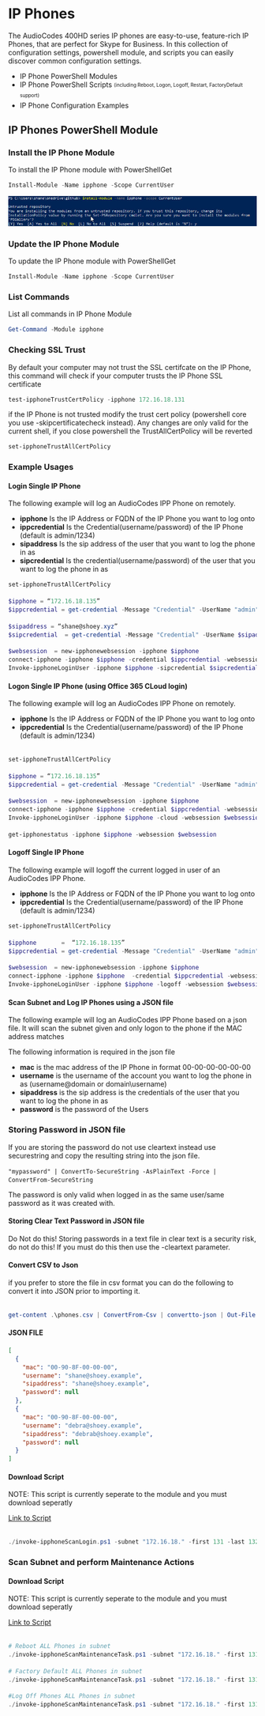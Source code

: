 # IP Phones

The AudioCodes 400HD series IP phones are easy-to-use, feature-rich IP Phones, that are perfect for Skype for Business.
In this collection of configuration settings, powershell module, and scripts you can easily discover common configuration settings.

* IP Phone PowerShell Modules 
* IP Phone PowerShell Scripts <sub><sup>(including Reboot, Logon, Logoff, Restart, FactoryDefault support)</sup></sub>
* IP Phone Configuration Examples


## IP Phones PowerShell Module

### Install the IP Phone Module 
To install the IP Phone module with PowerShellGet 

```powershell
Install-Module -Name ipphone -Scope CurrentUser
```

![Installation](https://raw.githubusercontent.com/shanehoey/ipphones/master/scripts/install.jpg)

### Update the IP Phone Module 
To update the IP Phone module with PowerShellGet 

```powershell
Install-Module -Name ipphone -Scope CurrentUser
```

### List Commands
List all commands in IP Phone Module

```powershell
Get-Command -Module ipphone
```

### Checking SSL Trust 
By default your computer may not trust the SSL certifcate on the IP Phone, this command will check if your computer trusts the IP Phone SSL certificate

```powershell
test-ipphoneTrustCertPolicy -ipphone 172.16.18.131
```

if the  IP Phone is not trusted modify the trust cert policy (powershell core you use -skipcertificatecheck instead). Any changes are only valid for the current shell, if you close powershell the TrustAllCertPolicy will be reverted

```powershell
set-ipphoneTrustAllCertPolicy
```

### Example Usages

#### Login Single IP Phone

The following example will log an AudioCodes IPP Phone on remotely. 

 * __ipphone__ Is the IP Address or FQDN of the IP Phone you want to log onto
 * __ippcredential__ Is the Credential(username/password) of the IP Phone (default is admin/1234)
 * __sipaddress__ Is the sip address of the user that you want to log the phone in as
 * __sipcredential__ Is the credential(username/password) of the user that you want to log the phone in as 

```powershell
set-ipphoneTrustAllCertPolicy

$ipphone = “172.16.18.135”
$ippcredential = get-credential -Message "Credential" -UserName "admin"

$sipaddress = “shane@shoey.xyz”
$sipcredential  = get-credential -Message "Credential" -UserName $sipaddress

$websession  = new-ipphonewebsession -ipphone $ipphone
connect-ipphone -ipphone $ipphone -credential $ippcredential -websession $websession 
Invoke-ipphoneLoginUser -ipphone $ipphone -sipcredential $sipcredential -sipaddress $sipaddress -websession $websession
```

#### Logon Single IP Phone (using Office 365 CLoud login)

The following example will log an AudioCodes IPP Phone on remotely. 

 * __ipphone__ Is the IP Address or FQDN of the IP Phone you want to log onto
 * __ippcredential__ Is the Credential(username/password) of the IP Phone (default is admin/1234)

```powershell

set-ipphoneTrustAllCertPolicy

$ipphone = “172.16.18.135”
$ippcredential = get-credential -Message "Credential" -UserName "admin"

$websession  = new-ipphonewebsession -ipphone $ipphone
connect-ipphone -ipphone $ipphone -credential $ippcredential -websession $websession 
Invoke-ipphoneLoginUser -ipphone $ipphone -cloud -websession $websession

get-ipphonestatus -ipphone $ipphone -websession $websession 

```

#### Logoff Single IP Phone

The following example will logoff the current logged in user of an AudioCodes IPP Phone. 

 * __ipphone__ Is the IP Address or FQDN of the IP Phone you want to log onto
 * __ippcredential__ Is the Credential(username/password) of the IP Phone (default is admin/1234)
 

```powershell
set-ipphoneTrustAllCertPolicy

$ipphone       =  “172.16.18.135”
$ippcredential = get-credential -Message "Credential" -UserName "admin"

$websession  = new-ipphonewebsession -ipphone $ipphone
connect-ipphone -ipphone $ipphone  -credential $ippcredential -websession $websession
Invoke-ipphoneLoginUser -ipphone $ipphone -logoff -websession $websession

```

#### Scan Subnet and Log IP Phones using a JSON file

The following example will log an AudioCodes IPP Phone based on a json file. It will scan the subnet given and only logon to the phone if the MAC address matches 


The following information is required in the json file 
 * __mac__ is the mac address of the IP Phone in format 00-00-00-00-00-00
 * __username__ is the username of the account you want to log the phone in as  (username@domain or domain\username)
 * __sipaddress__ is the sip address is the credentials of the user that you want to log the phone in as
 * __password__ is the password of the Users
 
### Storing Password in JSON file
 If you are storing the password do not use cleartext instead use securestring and copy the resulting string into the json file. 
 
 `"mypassword" | ConvertTo-SecureString -AsPlainText -Force | ConvertFrom-SecureString`
 
 The password is only valid when logged in as the same user/same password as it was created with.

#### Storing Clear Text Password in JSON file
Do Not do this! Storing passwords in a text file in clear text is a security risk, do not do this! 
If you must do this then use the -cleartext parameter.

#### Convert CSV to Json

if you prefer to store the file in csv format you can do the following to convert it into JSON prior to importing it. 

```powershell

get-content .\phones.csv | ConvertFrom-Csv | convertto-json | Out-File .\phones.json

```

#### JSON FILE
```json
[
  {
    "mac": "00-90-8F-00-00-00",
    "username": "shane@shoey.example",
    "sipaddress": "shane@shoey.example",
    "password": null
  },
  {
    "mac": "00-90-8F-00-00-00",
    "username": "debra@shoey.example",
    "sipaddress": "debrab@shoey.example",
    "password": null
  }
]
```

#### Download Script

NOTE:  This script is currently seperate to the module and you must download seperatly

[Link to Script](https://github.com/shanehoey/ipphones/blob/master/scripts/invoke-ipphoneScanLogin/invoke-ipphoneScanLogin.ps1)

```powershell

./invoke-ipphoneScanLogin.ps1 -subnet "172.16.18." -first 131 -last 132 -file .\PRIVATE-phones.json

```

### Scan Subnet and perform Maintenance Actions

#### Download Script
NOTE:  This script is currently seperate to the module and you must download seperatly

[Link to Script](https://github.com/shanehoey/ipphones/blob/master/scripts/invoke-ipphoneScanMaintenanceTask/invoke-ipphoneScanMaintenanceTask.ps1)

```powershell

# Reboot ALL Phones in subnet 
./invoke-ipphoneScanMaintenanceTask.ps1 -subnet "172.16.18." -first 131 -last 132

# Factory Default ALL Phones in subnet 
./invoke-ipphoneScanMaintenanceTask.ps1 -subnet "172.16.18." -first 131 -last 132 -FactoryDefault

#Log Off Phones ALL Phones in subnet
./invoke-ipphoneScanMaintenanceTask.ps1 -subnet "172.16.18." -first 131 -last 132 -logoff

```
